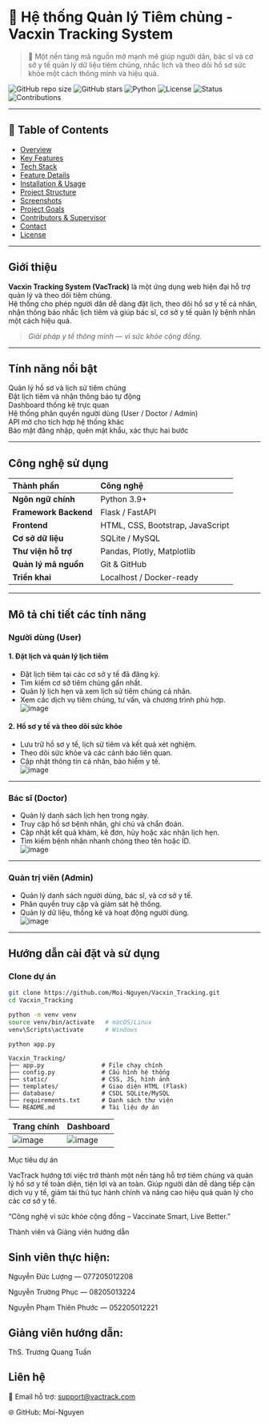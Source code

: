 # 💉 Hệ thống Quản lý Tiêm chủng - Vacxin Tracking System

> 🧠 Một nền tảng mã nguồn mở mạnh mẽ giúp người dân, bác sĩ và cơ sở y tế quản lý dữ liệu tiêm chủng, nhắc lịch và theo dõi hồ sơ sức khỏe một cách thông minh và hiệu quả.

![GitHub repo size](https://img.shields.io/github/repo-size/Moi-Nguyen/Vacxin_Tracking?color=blue)
![GitHub stars](https://img.shields.io/github/stars/Moi-Nguyen/Vacxin_Tracking?style=social)
![Python](https://img.shields.io/badge/Python-3.9%2B-blue)
![License](https://img.shields.io/badge/License-MIT-green)
![Status](https://img.shields.io/badge/Trạng_thái-Đang_phát_triển-success)
![Contributions](https://img.shields.io/badge/Đóng_góp-Chào_mừng-orange)

---

## 🧭 Table of Contents
- [Overview](#-overview)
- [Key Features](#-key-features)
- [Tech Stack](#️-tech-stack)
- [Feature Details](#-feature-details)
- [Installation & Usage](#-installation--usage)
- [Project Structure](#️-project-structure)
- [Screenshots](#-screenshots)
- [Project Goals](#-project-goals)
- [Contributors & Supervisor](#-contributors--supervisor)
- [Contact](#-contact)
- [License](#-license)

---

## Giới thiệu
**Vacxin Tracking System (VacTrack)** là một ứng dụng web hiện đại hỗ trợ quản lý và theo dõi tiêm chủng.  
Hệ thống cho phép người dân dễ dàng đặt lịch, theo dõi hồ sơ y tế cá nhân, nhận thông báo nhắc lịch tiêm và giúp bác sĩ, cơ sở y tế quản lý bệnh nhân một cách hiệu quả.

> *Giải pháp y tế thông minh — vì sức khỏe cộng đồng.*

---

## Tính năng nổi bật
 Quản lý hồ sơ và lịch sử tiêm chủng  
 Đặt lịch tiêm và nhận thông báo tự động  
 Dashboard thống kê trực quan  
 Hệ thống phân quyền người dùng (User / Doctor / Admin)  
 API mở cho tích hợp hệ thống khác  
 Bảo mật đăng nhập, quên mật khẩu, xác thực hai bước  

---

## Công nghệ sử dụng

| Thành phần | Công nghệ |
|:------------|:-----------|
| **Ngôn ngữ chính** | Python 3.9+ |
| **Framework Backend** | Flask / FastAPI |
| **Frontend** | HTML, CSS, Bootstrap, JavaScript |
| **Cơ sở dữ liệu** | SQLite / MySQL |
| **Thư viện hỗ trợ** | Pandas, Plotly, Matplotlib |
| **Quản lý mã nguồn** | Git & GitHub |
| **Triển khai** | Localhost / Docker-ready |

---

##  Mô tả chi tiết các tính năng

###  Người dùng (User)
#### 1. Đặt lịch và quản lý lịch tiêm
- Đặt lịch tiêm tại các cơ sở y tế đã đăng ký.  
- Tìm kiếm cơ sở tiêm chủng gần nhất.  
- Quản lý lịch hẹn và xem lịch sử tiêm chủng cá nhân.  
- Xem các dịch vụ tiêm chủng, tư vấn, và chương trình phù hợp.  
  ![image](https://github.com/user-attachments/assets/b22c6803-fe69-4de1-9293-6299827af17c)

#### 2. Hồ sơ y tế và theo dõi sức khỏe
- Lưu trữ hồ sơ y tế, lịch sử tiêm và kết quả xét nghiệm.  
- Theo dõi sức khỏe và các cảnh báo liên quan.  
- Cập nhật thông tin cá nhân, bảo hiểm y tế.  
  ![image](https://github.com/user-attachments/assets/73670746-7660-4538-95c7-b5ce4c923362)

---

###  Bác sĩ (Doctor)
- Quản lý danh sách lịch hẹn trong ngày.  
- Truy cập hồ sơ bệnh nhân, ghi chú và chẩn đoán.  
- Cập nhật kết quả khám, kê đơn, hủy hoặc xác nhận lịch hẹn.  
- Tìm kiếm bệnh nhân nhanh chóng theo tên hoặc ID.  
  ![image](https://github.com/user-attachments/assets/dfc259ed-cf81-45f7-8e4e-e30da217e02b)

---

###  Quản trị viên (Admin)
- Quản lý danh sách người dùng, bác sĩ, và cơ sở y tế.  
- Phân quyền truy cập và giám sát hệ thống.  
- Quản lý dữ liệu, thống kê và hoạt động người dùng.  
  ![image](https://github.com/user-attachments/assets/6a69fb2f-e7f8-4ea7-8ba0-cf9c3c0e62fa)

---

##  Hướng dẫn cài đặt và sử dụng

###  Clone dự án
```bash
git clone https://github.com/Moi-Nguyen/Vacxin_Tracking.git
cd Vacxin_Tracking

```
```bash
python -m venv venv
source venv/bin/activate   # macOS/Linux
venv\Scripts\activate      # Windows
```
```bash
python app.py
```

```
Vacxin_Tracking/
├── app.py                # File chạy chính
├── config.py             # Cấu hình hệ thống
├── static/               # CSS, JS, hình ảnh
├── templates/            # Giao diện HTML (Flask)
├── database/             # CSDL SQLite/MySQL
├── requirements.txt      # Danh sách thư viện
└── README.md             # Tài liệu dự án

```

| Trang chính                                                                               | Dashboard                                                                                 |
| ----------------------------------------------------------------------------------------- | ----------------------------------------------------------------------------------------- |
| ![image](https://github.com/user-attachments/assets/62983d09-7b18-4dcd-bd79-1bbce8b6f1a3) | ![image](https://github.com/user-attachments/assets/127594fb-ffd0-4461-b0cc-95c32730b975) |

Mục tiêu dự án

VacTrack hướng tới việc trở thành một nền tảng hỗ trợ tiêm chủng và quản lý hồ sơ y tế toàn diện, tiện lợi và an toàn.
Giúp người dân dễ dàng tiếp cận dịch vụ y tế, giảm tải thủ tục hành chính và nâng cao hiệu quả quản lý cho các cơ sở y tế.

 “Công nghệ vì sức khỏe cộng đồng – Vaccinate Smart, Live Better.”

 Thành viên và Giảng viên hướng dẫn

## Sinh viên thực hiện:

 Nguyễn Đức Lượng — 077205012208

 Nguyễn Trường Phục — 08205013224

 Nguyễn Phạm Thiên Phước — 052205012221

## Giảng viên hướng dẫn:

 ThS. Trương Quang Tuấn

## Liên hệ

📧 Email hỗ trợ: support@vactrack.com

🌐 GitHub: Moi-Nguyen
